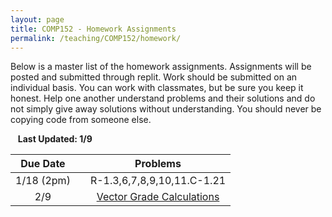 ```yaml
---
layout: page
title: COMP152 - Homework Assignments
permalink: /teaching/COMP152/homework/
---
```


Below is a master list of the homework assignments. Assignments will be posted
and submitted through replit. Work should be submitted on an individual basis.
You can work with classmates, but be sure you keep it honest. Help one another
understand problems and their solutions and do not simply give away solutions
without understanding. You should never be copying code from someone else.

&nbsp;&nbsp;&nbsp;**Last Updated: 1/9**

| Due Date | | Problems |
|:----: | :----: | :----: |
|1/18 (2pm)  | | R-1.3,6,7,8,9,10,11.C-1.21 |
| 2/9 | | [Vector Grade Calculations](/teaching/COMP151/homework/vectorgrades/) |

